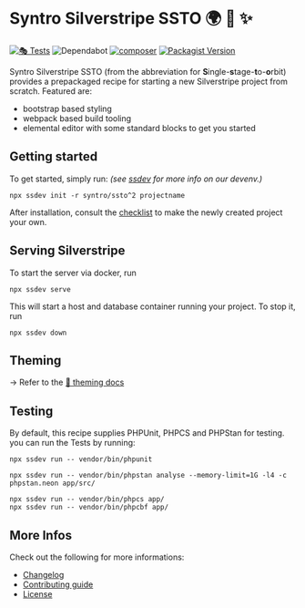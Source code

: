 # Syntro Silverstripe SSTO 🌍 🚀 ✨

[![🎭 Tests](https://github.com/syntro-opensource/silverstripe-ssto/actions/workflows/tests.yml/badge.svg)](https://github.com/syntro-opensource/silverstripe-ssto/actions/workflows/tests.yml)
![Dependabot](https://img.shields.io/badge/dependabot-active-brightgreen?logo=dependabot)
[![composer](https://img.shields.io/packagist/dt/syntro/ssto?color=success&logo=composer)](https://packagist.org/packages/syntro/ssto)
[![Packagist Version](https://img.shields.io/packagist/v/syntro/ssto?label=stable&logo=composer)](https://packagist.org/packages/syntro/ssto)

Syntro Silverstripe SSTO (from the abbreviation for **S**ingle-**s**tage-**t**o-**o**rbit)
provides a prepackaged recipe for starting a new Silverstripe project from scratch.
Featured are:
* bootstrap based styling
* webpack based build tooling
* elemental editor with some standard blocks to get you started

## Getting started

To get started, simply run: *(see [ssdev](https://github.com/syntro-opensource/ssdev) for more info on our devenv.)*
```
npx ssdev init -r syntro/ssto^2 projectname
```
After installation, consult the [checklist](docs/checklist.md) to make the newly
created project your own.


## Serving Silverstripe
To start the server via docker, run
```
npx ssdev serve
```
This will start a host and database container running your project. To stop
it, run
```
npx ssdev down
```

## Theming
-> Refer to the [📖 theming docs](docs/theming.md)


## Testing
By default, this recipe supplies PHPUnit, PHPCS and PHPStan for testing. you can
run the Tests by running:
```
npx ssdev run -- vendor/bin/phpunit
```
```
npx ssdev run -- vendor/bin/phpstan analyse --memory-limit=1G -l4 -c phpstan.neon app/src/
```
```
npx ssdev run -- vendor/bin/phpcs app/
npx ssdev run -- vendor/bin/phpcbf app/
```
## More Infos
Check out the following for more informations:
* [Changelog](CHANGELOG.md)
* [Contributing guide](CONTRIBUTING.md)
* [License](LICENSE.md)
